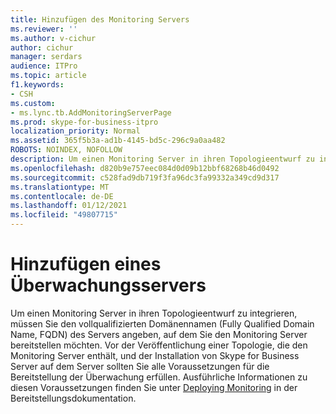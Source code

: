 ```yaml
---
title: Hinzufügen des Monitoring Servers
ms.reviewer: ''
ms.author: v-cichur
author: cichur
manager: serdars
audience: ITPro
ms.topic: article
f1.keywords:
- CSH
ms.custom:
- ms.lync.tb.AddMonitoringServerPage
ms.prod: skype-for-business-itpro
localization_priority: Normal
ms.assetid: 365f5b3a-ad1b-4145-bd5c-296c9a0aa482
ROBOTS: NOINDEX, NOFOLLOW
description: Um einen Monitoring Server in ihren Topologieentwurf zu integrieren, müssen Sie den vollqualifizierten Domänennamen (Fully Qualified Domain Name, FQDN) des Servers angeben, auf dem Sie den Monitoring Server bereitstellen möchten. Vor der Veröffentlichung einer Topologie, die den Monitoring Server enthält, und der Installation von Skype for Business Server auf dem Server sollten Sie alle Voraussetzungen für die Bereitstellung der Überwachung erfüllen. Ausführliche Informationen zu diesen Voraussetzungen finden Sie unter Deploying Monitoring in der Bereitstellungsdokumentation.
ms.openlocfilehash: d820b9e757eec084d0d09b12bbf68268b46d0492
ms.sourcegitcommit: c528fad9db719f3fa96dc3fa99332a349cd9d317
ms.translationtype: MT
ms.contentlocale: de-DE
ms.lasthandoff: 01/12/2021
ms.locfileid: "49807715"
---
```

# <a name="add-monitoring-server"></a>Hinzufügen eines Überwachungsservers

Um einen Monitoring Server in ihren Topologieentwurf zu integrieren, müssen Sie den vollqualifizierten Domänennamen (Fully Qualified Domain Name, FQDN) des Servers angeben, auf dem Sie den Monitoring Server bereitstellen möchten. Vor der Veröffentlichung einer Topologie, die den Monitoring Server enthält, und der Installation von Skype for Business Server auf dem Server sollten Sie alle Voraussetzungen für die Bereitstellung der Überwachung erfüllen. Ausführliche Informationen zu diesen Voraussetzungen finden Sie unter [Deploying Monitoring](https://technet.microsoft.com/library/117f4a3e-0670-4388-a553-b9854921145f.aspx) in der Bereitstellungsdokumentation.



